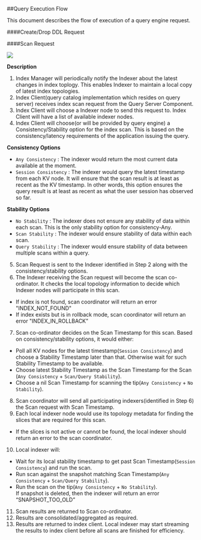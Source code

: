 ##Query Execution Flow

This document describes the flow of execution of a query engine request.

####Create/Drop DDL Request

####Scan Request 

![](https://rawgithub.com/couchbase/indexing/master/secondary/docs/design/images/ScanWorkflow.svg)

**Description**

1. Index Manager will periodically notify the Indexer about the latest changes in index toplogy. This enables Indexer to maintain a local copy of latest index topologies.
2. Index Client(query catalog implementation which resides on query server) receives index scan request from the Query Server Component. 
3. Index Client will choose a Indexer node to send this request to. Index Client will have a list of available indexer nodes.
4. Index Client will choose(or will be provided by query engine) a Consistency/Stability option for the index scan. This is based on the consistency/latency requirements of the application issuing the query.

  __Consistency Options__
  - `Any Consistency` : The indexer would return the most current data available at the moment.  
  - `Session Consistency` : The indexer would query the latest timestamp from each KV node.   It will ensure that the scan   result is at least as recent as the KV timestamp.  In other words, this option ensures the query result is at least as recent as what the user session has observed so far.   

  __Stability Options__
  - `No Stability` : The indexer does not ensure any stability of data within each scan.  This is the only stability option for consistency-Any.
  - `Scan Stability` : The indexer would ensure stability of data within each scan.
  - `Query Stability` : The indexer would ensure stability of data between multiple scans within a query.

5. Scan Request is sent to the Indexer identified in Step 2 along with the consistency/stability options.
6. The Indexer receiving the Scan request will become the scan co-ordinator. It checks the local topology information to decide which Indexer nodes will participate in this scan.
  - If index is not found, scan coordinator will return an error "INDEX_NOT_FOUND"
  - If index exists but is in rollback mode, scan coordinator will return an error "INDEX_IN_ROLLBACK"
7. Scan co-ordinator decides on the Scan Timestamp for this scan. Based on consistency/stability options, it would either: 
  - Poll all KV nodes for the latest timestamp(`Session Consistency`) and choose a Stability Timestamp later than that. Otherwise wait for such Stability Timestamp to be available.
  - Choose latest Stability Timestamp as the Scan Timestamp for the Scan (`Any Consistency` + `Scan/Query Stability`).
  - Choose a nil Scan Timestamp for scanning the tip(`Any Consistency` + `No Stability`).
8. Scan coordinator will send all participating indexers(identified in Step 6) the Scan request with Scan Timestamp.
9. Each local indexer node would use its topology metadata for finding the slices that are required for this scan.
  - If the slices is not active or cannot be found, the local indexer should return an error to the scan coordinator.
10. Local indexer will:
  - Wait for its local stability timestamp to get past Scan Timestamp(`Session Consistency`) and run the scan.
  - Run scan against the snapshot matching Scan Timestamp(`Any Consistency` + `Scan/Query Stability`).
  - Run the scan on the tip(`Any Consistency` + `No Stability`). <br>
If snapshot is deleted, then the indexer will return an error “SNAPSHOT_TOO_OLD”
11. Scan results are returned to Scan co-ordinator.
12. Results are consolidated/aggregated as required. 
13. Results are returned to index client. Local indexer may start streaming the results to index client before all scans are finished for efficiency.
